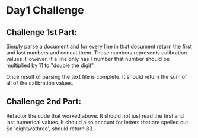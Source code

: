 # Day1 Challenge

## Challenge 1st Part:

Simply parse a document and for every line in that document return the first and last numbers and concat them. These numbers represents calibration values. However, if a line only has 1 number that number should be multiplied by 11 to "double the digit".

Once result of parsing the text file is complete. It should return the sum of all of the calibration values.

## Challenge 2nd Part:

Refactor the code that worked above. It should not just read the first and last numerical values. It should also account for letters that are spelled out. So 'eightwothree', should return 83.
